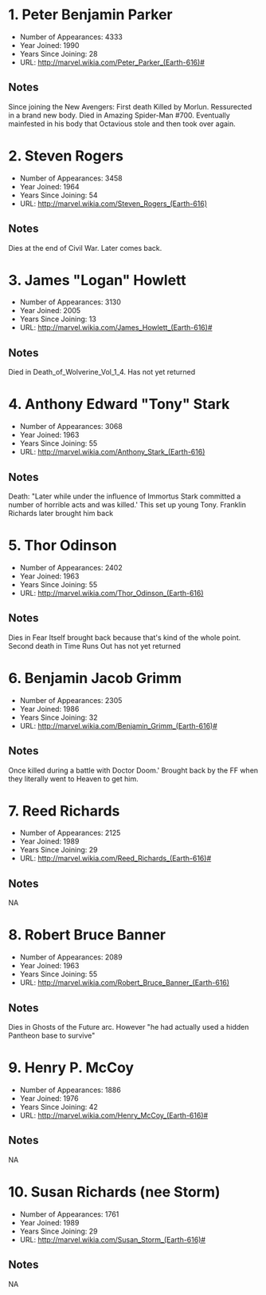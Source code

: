 # 1. Peter Benjamin Parker

* Number of Appearances: 4333
* Year Joined: 1990
* Years Since Joining: 28
* URL: http://marvel.wikia.com/Peter_Parker_(Earth-616)#

## Notes 

Since joining the New Avengers: First death Killed by Morlun. Ressurected in a brand new body. Died in Amazing Spider-Man #700. Eventually mainfested in his body that Octavious stole and then took over again.

# 2. Steven Rogers

* Number of Appearances: 3458
* Year Joined: 1964
* Years Since Joining: 54
* URL: http://marvel.wikia.com/Steven_Rogers_(Earth-616)

## Notes 

Dies at the end of Civil War. Later comes back.

# 3. James "Logan" Howlett

* Number of Appearances: 3130
* Year Joined: 2005
* Years Since Joining: 13
* URL: http://marvel.wikia.com/James_Howlett_(Earth-616)#

## Notes 

Died in Death_of_Wolverine_Vol_1_4. Has not yet returned

# 4. Anthony Edward "Tony" Stark

* Number of Appearances: 3068
* Year Joined: 1963
* Years Since Joining: 55
* URL: http://marvel.wikia.com/Anthony_Stark_(Earth-616)

## Notes 

Death: "Later while under the influence of Immortus Stark committed a number of horrible acts and was killed.'  This set up young Tony. Franklin Richards later brought him back

# 5. Thor Odinson

* Number of Appearances: 2402
* Year Joined: 1963
* Years Since Joining: 55
* URL: http://marvel.wikia.com/Thor_Odinson_(Earth-616)

## Notes 

Dies in Fear Itself brought back because that's kind of the whole point. Second death in Time Runs Out has not yet returned

# 6. Benjamin Jacob Grimm

* Number of Appearances: 2305
* Year Joined: 1986
* Years Since Joining: 32
* URL: http://marvel.wikia.com/Benjamin_Grimm_(Earth-616)#

## Notes 

Once killed during a battle with Doctor Doom.' Brought back by the FF when they literally went to Heaven to get him.

# 7. Reed Richards

* Number of Appearances: 2125
* Year Joined: 1989
* Years Since Joining: 29
* URL: http://marvel.wikia.com/Reed_Richards_(Earth-616)#

## Notes 

NA

# 8. Robert Bruce Banner

* Number of Appearances: 2089
* Year Joined: 1963
* Years Since Joining: 55
* URL: http://marvel.wikia.com/Robert_Bruce_Banner_(Earth-616)

## Notes 

Dies in Ghosts of the Future arc. However "he had actually used a hidden Pantheon base to survive"

# 9. Henry P. McCoy

* Number of Appearances: 1886
* Year Joined: 1976
* Years Since Joining: 42
* URL: http://marvel.wikia.com/Henry_McCoy_(Earth-616)#

## Notes 

NA

# 10. Susan Richards (nee Storm)

* Number of Appearances: 1761
* Year Joined: 1989
* Years Since Joining: 29
* URL: http://marvel.wikia.com/Susan_Storm_(Earth-616)#

## Notes 

NA

